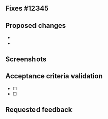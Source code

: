 <!-- PR title should start with GitHub issue number if applicable, e.g. `[Issue #12345] Fix a bug that was causing a problem` -->

## Fixes #12345 <!-- Link to GitHub issue. If only part of a fix, use Part of #12345 instead. -->

<!-- If there is not yet an issue for your bug, please open a new issue and then link to that issue in your pull request. -->

<!-- Summarize the bug described in the related issue. -->

## Proposed changes

<!-- Add detailed description of changes here. -->

- <!-- Bulleted summary of changes -->
-

## Screenshots

<!-- If the changes affect the design, insert screenshots here and assign a UX Designer as a reviewer. -->

## Acceptance criteria validation

<!-- Does your fix include the following? -->

- [ ] <!-- Test case added that reproduces the bug -->
- [ ] <!-- Test case now passes -->
<!-- If not, why not? -->

## Requested feedback

<!-- What type of feedback would you like from reviewers? -->
<!-- If you plan on leaving a self-review, note that here. -->
